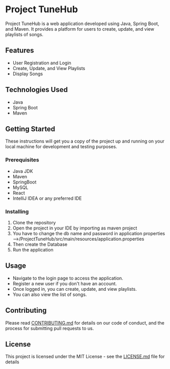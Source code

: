 # Project TuneHub

Project TuneHub is a web application developed using Java, Spring Boot, and Maven. It provides a platform for users to create, update, and view playlists of songs.

## Features

- User Registration and Login
- Create, Update, and View Playlists
- Display Songs

## Technologies Used

- Java
- Spring Boot
- Maven

## Getting Started

These instructions will get you a copy of the project up and running on your local machine for development and testing purposes.

### Prerequisites

- Java JDK
- Maven
- SpringBoot
- MySQL
- React
- IntelliJ IDEA or any preferred IDE

### Installing

1. Clone the repository
2. Open the project in your IDE by importing as maven project
3. You have to change the db name and password in application properties -->/ProjectTuneHub/src/main/resources/application.properties
4. Then create the Database
5. Run the application

## Usage

- Navigate to the login page to access the application.
- Register a new user if you don't have an account.
- Once logged in, you can create, update, and view playlists.
- You can also view the list of songs.

## Contributing

Please read [CONTRIBUTING.md](https://github.com/AshirbadDash/ProjectTuneHub/CONTRIBUTING.md) for details on our code of conduct, and the process for submitting pull requests to us.

## License

This project is licensed under the MIT License - see the [LICENSE.md](https://github.com/AshirbadDash/ProjectTuneHub/LICENSE.md) file for details
